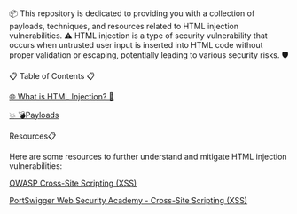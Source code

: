 
📦 This repository is dedicated to providing you with a collection of payloads, techniques, and resources related to HTML injection vulnerabilities. ⚠️ HTML injection is a type of security vulnerability that occurs when untrusted user input is inserted into HTML code without proper validation or escaping, potentially leading to various security risks. 🛡️

📋 Table of Contents 📋


[🌐 What is HTML Injection? 🤔 ](https://github.com/RootScript7/WebPentrix/blob/main/HTML-INJECTION/INTRO)

[💥 💣Payloads  ](https://github.com/RootScript7/WebPentrix/blob/main/HTML-INJECTION/Injection-Payloads.txt)

Resources📋

Here are some resources to further understand and mitigate HTML injection vulnerabilities:

[OWASP Cross-Site Scripting (XSS)](https://owasp.org/www-community/attacks/xss/)

[PortSwigger Web Security Academy - Cross-Site Scripting (XSS)](https://portswigger.net/web-security/cross-site-scripting)
